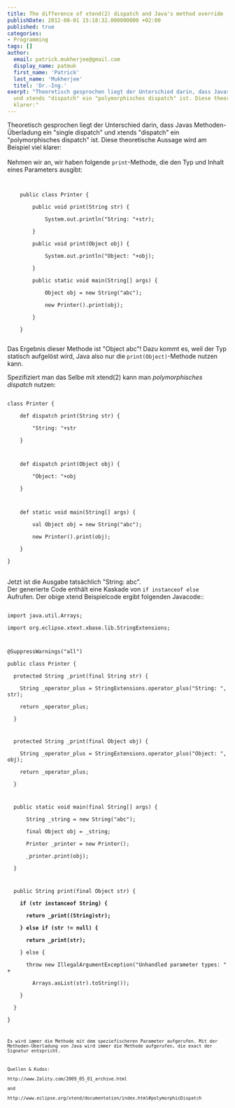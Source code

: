 ```yaml
---
title: The difference of xtend(2) dispatch and Java's method override
publishDate: 2012-08-01 15:18:32.000000000 +02:00
published: true
categories:
- Programming
tags: []
author:
  email: patrick.mukherjee@gmail.com
  display_name: patmuk
  first_name: 'Patrick'
  last_name: 'Mukherjee'
  titel: 'Dr.-Ing.'
exerpt: "Theoretisch gesprochen liegt der Unterschied darin, dass Javas Methoden-Überladung ein "single dispatch"
  und xtends "dispatch" ein "polymorphisches dispatch" ist. Diese theoretische Aussage wird am Beispiel viel
  klarer:"
---
```

<p>Theoretisch gesprochen liegt der Unterschied darin, dass Javas Methoden-Überladung ein "single dispatch"
  und xtends "dispatch" ein "polymorphisches dispatch" ist. Diese theoretische Aussage wird am Beispiel viel
  klarer:<br />
<br />
  Nehmen wir an, wir haben folgende <code>print</code>-Methode, die den Typ und Inhalt eines Parameters ausgibt:
</p>
<p><code><br />
    public class Printer {<br />
        public void print(String str) {<br />
            System.out.println("String: "+str);<br />
        }<br />
        public void print(Object obj) {<br />
            System.out.println("Object: "+obj);<br />
        }<br />
        public static void main(String[] args) {<br />
            Object obj = new String("abc");<br />
            new Printer().print(obj);<br />
        }<br />
    }<br />
</code></p>
<p>Das Ergebnis dieser Methode ist "Object abc"! Dazu kommt es, weil der Typ statisch aufgelöst wird, Java also nur die
  <code>print(Object)</code>-Methode nutzen kann.
</p>
<p>Spezifiziert man das Selbe mit xtend(2) kann man <em>polymorphisches dispatch</em> nutzen:<br />
  <code><br />
class Printer {<br />
    def dispatch print(String str) {<br />
        "String: "+str<br />
    }</p>
<p>    def dispatch print(Object obj) {<br />
        "Object: "+obj<br />
    }</p>
<p>    def static void main(String[] args) {<br />
        val Object obj = new String("abc");<br />
        new Printer().print(obj);<br />
    }<br />
}<br />
</code><br />
  Jetzt ist die Ausgabe tatsächlich "String: abc".<br />
  Der generierte Code enthält eine Kaskade von <code>if instanceof else </code> Aufrufen. Der obige xtend Beispielcode
  ergibt folgenden Javacode::<br />
  <code><br />
import java.util.Arrays;<br />
import org.eclipse.xtext.xbase.lib.StringExtensions;</p>
<p>@SuppressWarnings("all")<br />
public class Printer {<br />
  protected String _print(final String str) {<br />
    String _operator_plus = StringExtensions.operator_plus("String: ", str);<br />
    return _operator_plus;<br />
  }</p>
<p>  protected String _print(final Object obj) {<br />
    String _operator_plus = StringExtensions.operator_plus("Object: ", obj);<br />
    return _operator_plus;<br />
  }</p>
<p>  public static void main(final String[] args) {<br />
      String _string = new String("abc");<br />
      final Object obj = _string;<br />
      Printer _printer = new Printer();<br />
      _printer.print(obj);<br />
  }</p>
<p>  public String print(final Object str) {<br />
<strong>    if (str instanceof String) {<br />
      return _print((String)str);<br />
    } else if (str != null) {<br />
      return _print(str);</strong><br />
    } else {<br />
      throw new IllegalArgumentException("Unhandled parameter types: " +<br />
        Arrays.<object>asList(str).toString());<br />
    }<br />
  }<br />
}<br />
<code><br />
Es wird immer die Methode mit dem speziefischeren Parameter aufgerufen. Mit der Methoden-Überladung von Java wird immer die Methode aufgerufen, die exact der Signatur entspricht.</p>
<p>Quellen & Kudos:<br />
http://www.2ality.com/2009_05_01_archive.html<br />
and<br />
http://www.eclipse.org/xtend/documentation/index.html#polymorphicDispatch<br />
